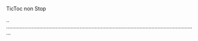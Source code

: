 TicToc non Stop

..
...............................................................................................................................
